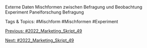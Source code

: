 Externe Daten
Mischformen zwischen Befragung und Beobachtung
Experiment
Panelforschung
Befragung

   Tags & Topics:
   #Mischform
   #Mischformen
   #Experiment

[Previous: #2022_Marketing_Skript_49](2022_Marketing_Skript_49.md)

[Next: #2022_Marketing_Skript_49](2022_Marketing_Skript_49.md)